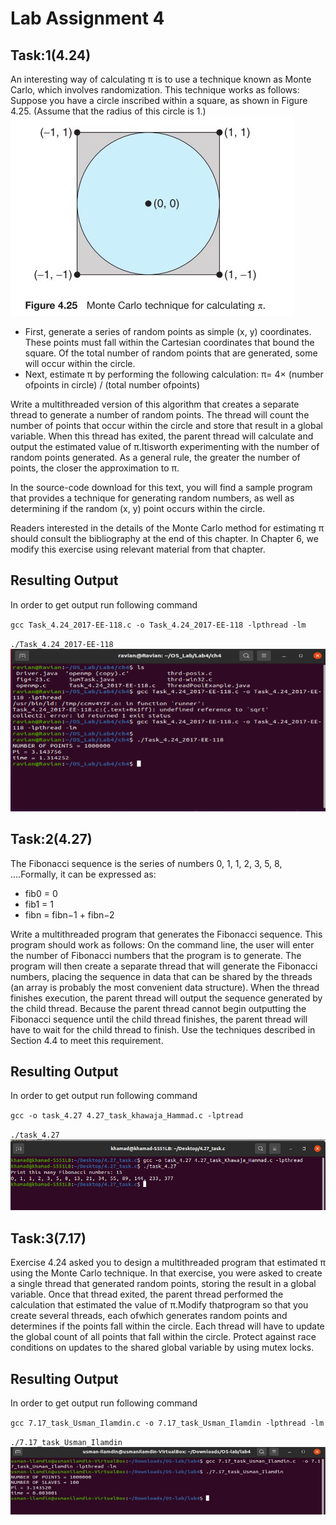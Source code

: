 # Lab Assignment 4
## Task:1(4.24)
An interesting way of calculating π is to use a technique known as Monte Carlo, which involves randomization. This technique works as follows: Suppose you have a circle inscribed within a square, as shown in Figure 4.25. (Assume that the radius of this circle is 1.)
![Figure 4.25](images/fig.JPG) 

- First, generate a series of random points as simple (x, y) coordinates. These points must fall within the Cartesian coordinates that bound the square. Of the total number of random points that are generated, some will occur within the circle.
- Next, estimate π by performing the following calculation: π= 4× (number ofpoints in circle) / (total number ofpoints)

Write a multithreaded version of this algorithm that creates a separate thread to generate a number of random points. The thread will count the number of points that occur within the circle and store that result in a global variable. When this thread has exited, the parent thread will calculate and output the estimated value of π.Itisworth experimenting with the number of random points generated. As a general rule, the greater the number of points, the closer the approximation to π.

In the source-code download for this text, you will find a sample
program that provides a technique for generating random numbers, as well as determining if the random (x, y) point occurs within the circle. 

Readers interested in the details of the Monte Carlo method for
estimating π should consult the bibliography at the end of this chapter. In Chapter 6, we modify this exercise using relevant material from that chapter.

## Resulting Output
In order to get output run following command

`gcc Task_4.24_2017-EE-118.c -o Task_4.24_2017-EE-118 -lpthread -lm` 

`./Task_4.24_2017-EE-118`
![](images/4_24.PNG)

## Task:2(4.27)
The Fibonacci sequence is the series of numbers 0, 1, 1, 2, 3, 5, 8, ....Formally, it can be expressed as:

- fib0 = 0 
- fib1 = 1 
- fibn = fibn−1 + fibn−2

Write a multithreaded program that generates the Fibonacci sequence. This program should work as follows: On the command line, the user will enter the number of Fibonacci numbers that the program is to generate. The program will then create a separate thread that will generate the Fibonacci numbers, placing the sequence in data that can be shared by the threads (an array is probably the most convenient data structure). When the thread finishes execution, the parent thread will output the sequence generated by the child thread. Because the parent thread cannot begin outputting the Fibonacci sequence until the child thread finishes, the parent thread will have to wait for the child thread to finish. Use the techniques described in Section 4.4 to meet this requirement.
## Resulting Output
In order to get output run following command

`gcc -o task_4.27 4.27_task_khawaja_Hammad.c -lptread` 

`./task_4.27`
![](images/4_27.jpeg)
## Task:3(7.17)
Exercise 4.24 asked you to design a multithreaded program that estimated π using the Monte Carlo technique. In that exercise, you were asked to create a single thread that generated random points, storing the result in a global variable. Once that thread exited, the parent thread performed the calculation that estimated the value of π.Modify thatprogram so that you create several threads, each ofwhich generates random points and determines if the points fall within the circle. Each thread will have to update the global count of all points that fall within the circle. Protect against race conditions on updates to the shared global variable by using mutex locks.
## Resulting Output
In order to get output run following command

`gcc 7.17_task_Usman_Ilamdin.c -o 7.17_task_Usman_Ilamdin -lpthread -lm` 

`./7.17_task_Usman_Ilamdin`
![](images/7_17.JPG)